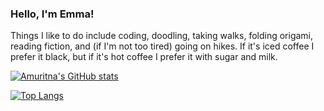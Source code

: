 ### Hello, I'm Emma!
Things I like to do include coding, doodling, taking walks, folding origami, reading fiction, and (if I'm not too tired) going on hikes. If it's iced coffee I prefer it black, but if it's hot coffee I prefer it with sugar and milk.

[![Amuritna's GitHub stats](https://github-readme-stats.vercel.app/api?username=amuritna&show_icons=true&theme=dracula)](https://github.com/anuraghazra/github-readme-stats)

[![Top Langs](https://github-readme-stats.vercel.app/api/top-langs/?username=amuritna&theme=dracula)](https://github.com/anuraghazra/github-readme-stats)
